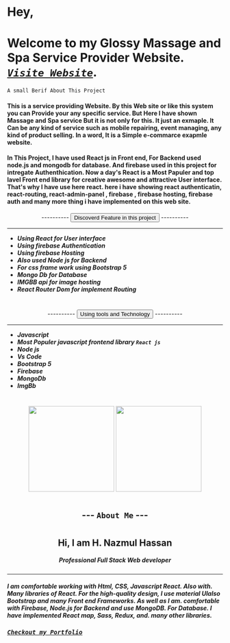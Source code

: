 <!-- # hey ,,, welcome to our website glossy spa and massage center ....
#### on our service we provide the best servcie ..
#### so lets start a journey on our website 
# [website link](https://glossy-saloon-spa.web.app/)

### Thank you .. see you agin -->


# Hey, 
# Welcome to my Glossy Massage and Spa Service Provider Website. ***[`Visite Website`](https://glossy-saloon-spa.web.app/)***.

`A small Berif About This Project`
#### This is a service providing Website. By this Web site or like this system you can Provide your any specific service. But Here I have shown Massage and Spa service But it is not only for this. It just an exmaple. It Can be any kind of service such as mobile repairing, event managing, any kind of product selling. In a word, It is a Simple e-commarce exapmle website. 

#### In This Project, I have used React js in Front end, For Backend used node.js and mongodb for database. And firebase used in this project for intregate Authenthication. Now a day's React is a Most Papuler and top lavel Front end library for creative awesome and attractive User interface. That's why I have use here react. here i have showing react authenticatin, react-routing, react-admin-panel , firebase , firebase hosting, firebase auth and many more thing i have implemented on this web site. 

<div align="center">
    ----------
    <button> Discoverd Feature in this project </button>
    ----------
    <hr/>
 </div>
 
 * ***Using React for User interface***
 * ***Using firebase Authentication***
 * ***Using firebase Hosting***
 * ***Also used Node js for Backend*** 
 * ***For css frame work using Bootstrap 5*** 
 * ***Mongo Db for Database*** 
 * ***IMGBB api for image hosting*** 
 * ***React Router Dom for implement Routing*** 


 

#
<div align="center">
    ----------
    <button>Using tools and Technology </button>
    ----------
    <hr/>
 </div>
 
 * ***Javascript***
 * ***Most Populer javascript frontend library `React js`***
 * ***Node js***
 * ***Vs Code*** 
 * ***Bootstrap 5*** 
 * ***Firebase*** 
 * ***MongoDb*** 
 * ***ImgBb*** 


 

#



<div align="center">
<img width="200px"  src="https://i.ibb.co/qmQyQ3j/glossy-massag-home-1.jpg" /> 
<img width="200px"  src="https://i.ibb.co/tL73Gq9/glossy-massag-home-admin-3.png" /> 
</div>




#
<div align="center">
 

## --- `About Me` ---


 </div>

#
<div align="center">
    <h2>Hi, I am <b>H. Nazmul Hassan </b> </h2>
    <h5>Professional Full Stack Web developer</h5>
   <hr>
 </div>

#### ***I am comfortable working with Html, CSS, Javascript React. Also with. Many libraries of React. For the high-quality design, I use material UIalso Bootstrap and many Front end Frameworks. As well as I am. comfortable with Firebase, Node.js for Backend and use MongoDB. For Database. I have implemented React map, Sass, Redux, and. many other libraries.***

### ***[`Checkout my Portfolio`](https://web-hnazmul.web.app/)***
